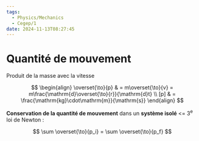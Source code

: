 ```yaml
---
tags:
  - Physics/Mechanics
  - Cegep/1
date: 2024-11-13T08:27:45
---
```


# Quantité de mouvement

Produit de la masse avec la vitesse

$$
\begin{align}
\overset{\to}{p} & = m\overset{\to}{v} = m\frac{\mathrm{d}\overset{\to}{r}}{\mathrm{d}t} \\
[p] & = \frac{\mathrm{kg}\cdot\mathrm{m}}{\mathrm{s}}
\end{align}
$$

**Conservation de la quantité de mouvement** dans un **système isolé** <= 3<sup>e</sup> loi de Newton :

$$
\sum \overset{\to}{p_i} = \sum \overset{\to}{p_f}
$$
